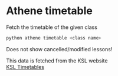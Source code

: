 <link rel="stylesheet" href="/athene/static/styles/standard.css">
<link rel="shortcut icon" type="image/x-icon" href="/athene/favicon.ico">

# Athene timetable

Fetch the timetable of the given class
```bash
python athene timetable <class name>
```

Does not show cancelled/modified lessons!

This data is fetched from the KSL website \
[KSL Timetables](https://kslzh.ch/index.php?pid=116&amp;l=de "Timetable view on kslzh.ch")
